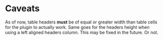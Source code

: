 # Caveats

As of now, table headers **must** be of equal or greater width than table cells for
the plugin to actually work. Same goes for the headers height when using a left aligned headers column. This may be fixed in the future. Or not.